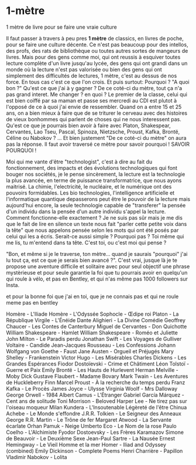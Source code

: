 # 1-mètre
1 mètre de livre pour se faire une vraie culture

  Il faut passer à travers à peu pres **1 mètre** de classics, en livres de poche, pour se faire une culture décente.
Ce n'est pas beaucoup pour des intellos, des profs, des rats de bibliothèque ou toutes autres sortes de mangeurs
de livres. Mais pour des gens comme moi, qui ont reussis à esquiver toutes lecture complète d'un livre jusqu'au lycée, 
des gens qui ont grandi dans un monde où la lecture n'est pas valorisée ou bien des gens qui ont simplement des 
difficultés de lectures, 1 mètre, c'est au dessus de nos force. En tous cas c'est ce que l'on crois.
  Et puis surtout: Pourquoi ? "A quoi bon ?" Qu'est ce que j'ai à y gagner ? De ce coté-ci du mètre, tout ça n'a pas
grand interet. Me changer ? en quoi ? Le premier de la classe, celui qui est bien coiffé par sa maman et passe ses
mercredi au CDI est plutot à l'opposé de ce à quoi j'ai envie de ressembler. Quand on a entre 15 et 25 ans, on a bien
mieux à faire que de se triturer le cerveau avec des histoires de vieux bonhommes qui parlent de choses qui ne nous
interessent pas. Qu'est ce que je pourrais bien avoir à faire avec Platon, Shakespear, Cervantes, Lao Tseu, Pascal,
Spinoza, Nietzsche, Proust, Kafka, Brontë, Céline ou Nabokov ? ... Et bien justement "De ce coté-ci du mètre" on
aura pas la réponse. Il faut avoir traversé ce mètre pour savoir pourquoi ! SAVOIR POURQUOI !

  Moi qui me vante d'être "technologist", c'est à dire au fait du fonctionnement, des impacts et des évolutions
technologiques qui font bouger nos sociétés, je le pense sincèrement, la lecture est la technologie la plus 
avancée, en terme de puissance transformatrice, que nous ayons maitrisé. La chimie, l'electricité, le nucléaire,
et le numérique ont des pouvoirs formidables. Les bio technologies, l'intelligence artificielle et l'informatique
quantique depasserons peut être le pouvoir de la lecture mais aujourd'hui encore, la seule technologie capable
de "transferer" la pensée d'un individu dans la pensée d'un autre individu s'appel la lecture. Comment fonctionne-elle
exactement ? Je ne suis pas sûr mais je me dis que le fait de lire en silence un texte nous fait "parler cette petite
voix dans la tête" que nous appelons pensée selon les mots qui ont été posés par celui qui les a écris. Serait-ce
aussi simple ? Pourquoi pas ? Toi même qui me lis, tu m'entend dans ta tête. C'est toi, ou c'est moi qui pense ?

  "Bon, et même si je le traverse, ton mètre... quand je saurais "pourquoi" j'ai lu tout ça, est ce que je serais bien
avancé ?". C'est vrai, jusque là je te propose une aventure difficile et solitaire avec pour seul objectif une phrase mystèrieuse
et pour seule garantie la foi que tu pourrais avoir en quelqu'un qui roule à vélo, et pas en Bentley, et qui n'as même pas 1000 followers
sur Insta. 


et pour la bonne foi que j'ai en toi, que je ne connais pas et qui ne roule meme pas en bentley

Homère - L'Iliade
Homère - L'Odyssée
Sophocle - Œdipe roi
Platon - La République
Virgile - L'Énéide
Dante Alighieri - La Divine Comédie
Geoffrey Chaucer - Les Contes de Canterbury
Miguel de Cervantes - Don Quichotte
William Shakespeare - Hamlet
William Shakespeare - Roméo et Juliette
John Milton - Le Paradis perdu
Jonathan Swift - Les Voyages de Gulliver
Voltaire - Candide
Jean-Jacques Rousseau - Les Confessions
Johann Wolfgang von Goethe - Faust
Jane Austen - Orgueil et Préjugés
Mary Shelley - Frankenstein
Victor Hugo - Les Misérables
Charles Dickens - Les Grandes Espérances
Fiodor Dostoïevski - Crime et Châtiment
Léon Tolstoï - Guerre et Paix
Emily Brontë - Les Hauts de Hurlevent
Herman Melville - Moby Dick
Gustave Flaubert - Madame Bovary
Mark Twain - Les Aventures de Huckleberry Finn
Marcel Proust - À la recherche du temps perdu
Franz Kafka - Le Procès
James Joyce - Ulysse
Virginia Woolf - Mrs Dalloway
George Orwell - 1984
Albert Camus - L'Étranger
Gabriel García Márquez - Cent ans de solitude
Toni Morrison - Beloved
Harper Lee - Ne tirez pas sur l'oiseau moqueur
Milan Kundera - L'Insoutenable Légèreté de l'être
Chinua Achebe - Le Monde s'effondre
J.R.R. Tolkien - Le Seigneur des Anneaux
George R.R. Martin - Le Trône de fer
Margaret Atwood - La Servante écarlate
Orhan Pamuk - Neige
Umberto Eco - Le Nom de la rose
Paulo Coelho - L'Alchimiste
Fyodor Dostoevsky - Les Frères Karamazov
Simone de Beauvoir - Le Deuxième Sexe
Jean-Paul Sartre - La Nausée
Ernest Hemingway - Le Vieil Homme et la mer
Homer - Iliad and Odyssey (combined)
Emily Dickinson - Complete Poems
Henri Charrière - Papillon
Vladimir Nabokov - Lolita
